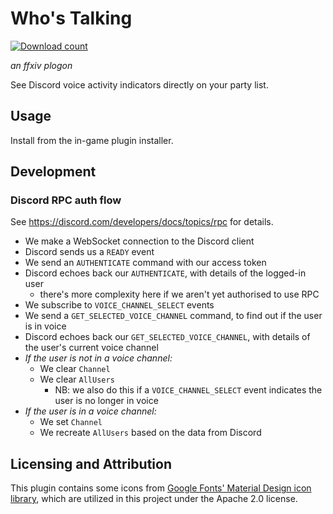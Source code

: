 # Who's Talking

[![Download count](https://img.shields.io/endpoint?url=https://qzysathwfhebdai6xgauhz4q7m0mzmrf.lambda-url.us-east-1.on.aws/WhosTalking)](https://github.com/keysmashes/WhosTalking)

_an ffxiv plogon_

See Discord voice activity indicators directly on your party list.

## Usage

Install from the in-game plugin installer.

## Development

### Discord RPC auth flow

See https://discord.com/developers/docs/topics/rpc for details.

- We make a WebSocket connection to the Discord client
- Discord sends us a `READY` event
- We send an `AUTHENTICATE` command with our access token
- Discord echoes back our `AUTHENTICATE`, with details of the logged-in user
  - there's more complexity here if we aren't yet authorised to use RPC
- We subscribe to `VOICE_CHANNEL_SELECT` events
- We send a `GET_SELECTED_VOICE_CHANNEL` command, to find out if the user is in voice
- Discord echoes back our `GET_SELECTED_VOICE_CHANNEL`, with details of the user's current voice channel
- *If the user is not in a voice channel:*
  - We clear `Channel`
  - We clear `AllUsers`
    - NB: we also do this if a `VOICE_CHANNEL_SELECT` event indicates the user is no longer in voice
- *If the user is in a voice channel:*
  - We set `Channel`
  - We recreate `AllUsers` based on the data from Discord

## Licensing and Attribution

This plugin contains some icons from [Google Fonts' Material Design icon library](https://fonts.google.com/icons), which are utilized in this project under the Apache 2.0 license.
